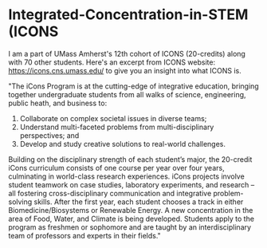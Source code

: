 # Integrated-Concentration-in-STEM (ICONS
I am a part of UMass Amherst's 12th cohort of ICONS (20-credits) along with 70 other students. 
Here's an excerpt from ICONS website: https://icons.cns.umass.edu/ 
to give you an insight into what ICONS is.

"The iCons Program is at the cutting-edge of integrative education, bringing together undergraduate students from all walks of science, engineering, public heath, and business to:

1. Collaborate on complex societal issues in diverse teams;
2. Understand multi-faceted problems from multi-disciplinary perspectives; and
3. Develop and study creative solutions to real-world challenges.


Building on the disciplinary strength of each student’s major, the 20-credit iCons curriculum consists of one course per year over four years, culminating in world-class research experiences. iCons projects involve student teamwork on case studies, laboratory experiments, and research – all fostering cross-disciplinary communication and integrative problem-solving skills. After the first year, each student chooses a track in either Biomedicine/Biosystems or Renewable Energy. A new concentration in the area of Food, Water, and Climate is being developed. Students apply to the program as freshmen or sophomore and are taught by an interdisciplinary team of professors and experts in their fields."
